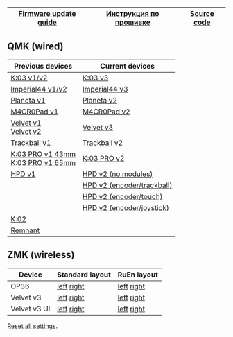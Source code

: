 | [Firmware update guide][01]  | [Инструкция по прошивке][02] | [Source code][03] |
| ---------------------------  | ---------------------------- | ----------------- |

[01]: https://journey.ergohaven.xyz/pages/docs/
[02]: https://journey.ergohaven.xyz/pages/docs/
[03]: https://github.com/ergohaven

## QMK (wired)
| Previous devices                                  | Current devices                  |
| ------------------------------------------------- | -------------------------------- |
| [K:03 v1/v2][05]                                  | [K:03 v3][19]                    |
| [Imperial44 v1/v2][06]                            | [Imperial44 v3][24]              |
| [Planeta v1][08]                                  | [Planeta v2][09]                 |
| [M4CR0Pad v1][10]                                 | [M4CR0Pad v2][11]                |
| [Velvet v1][13]</br>[Velvet v2][14]               | [Velvet v3][17]                  |
| [Trackball v1][15]                                | [Trackball v2][20]               |
| [K:03 PRO v1 43mm][16]</br>[K:03 PRO v1 65mm][18] | [K:03 PRO v2][25]                |
| [HPD v1][04]                                      | [HPD v2 (no modules)][21]        |
|                                                   | [HPD v2 (encoder/trackball)][22] |
|                                                   | [HPD v2 (encoder/touch)][23]     |
|                                                   | [HPD v2 (encoder/joystick)][26]  |
| [K:02][07]                                        |                                  |
| [Remnant][12]                                     |                                  |

[04]: https://github.com/ergohaven/vial-qmk/releases/download/3.8.6/3.8.6_hpd_v1.uf2
[05]: https://github.com/ergohaven/vial-qmk/releases/download/3.8.6/3.8.6_k03_v1_v2.uf2
[06]: https://github.com/ergohaven/vial-qmk/releases/download/3.8.6/3.8.6_imperial44_v1_v2.uf2
[07]: https://github.com/ergohaven/vial-qmk/releases/download/3.8.6/3.8.6_k02_v1.uf2
[08]: https://github.com/ergohaven/vial-qmk/releases/download/3.8.6/3.8.6_planeta_v1.uf2
[09]: https://github.com/ergohaven/vial-qmk/releases/download/3.8.6/3.8.6_planeta_v2.uf2
[10]: https://github.com/ergohaven/vial-qmk/releases/download/3.8.6/3.8.6_macropad_v1.uf2
[11]: https://github.com/ergohaven/vial-qmk/releases/download/3.8.6/3.8.6_macropad_v2.uf2
[12]: https://github.com/ergohaven/vial-qmk/releases/download/3.8.6/3.8.6_remnant_v1.uf2
[13]: https://github.com/ergohaven/vial-qmk/releases/download/3.8.6/3.8.6_velvet_v1.uf2
[14]: https://github.com/ergohaven/vial-qmk/releases/download/3.8.6/3.8.6_velvet_v2.uf2
[15]: https://github.com/ergohaven/vial-qmk/releases/download/3.8.6/3.8.6_trackball_v1.uf2
[16]: https://github.com/ergohaven/vial-qmk/releases/download/3.8.6/3.8.6_k03pro_43mm_v1.uf2
[17]: https://github.com/ergohaven/vial-qmk/releases/download/3.8.6/3.8.6_velvet_v3.uf2
[18]: https://github.com/ergohaven/vial-qmk/releases/download/3.8.6/3.8.6_k03pro_65mm_v1.uf2
[19]: https://github.com/ergohaven/vial-qmk/releases/download/3.8.6/3.8.6_k03_v3.uf2
[20]: https://github.com/ergohaven/vial-qmk/releases/download/3.8.6/3.8.6_trackball_v2.uf2
[21]: https://github.com/ergohaven/vial-qmk/releases/download/3.8.6/3.8.6_hpd_v2.uf2
[22]: https://github.com/ergohaven/vial-qmk/releases/download/3.8.6/3.8.6_hpd_v2_enc_ball.uf2
[23]: https://github.com/ergohaven/vial-qmk/releases/download/3.8.6/3.8.6_hpd_v2_enc_touch.uf2
[24]: https://github.com/ergohaven/vial-qmk/releases/download/3.8.6/3.8.6_imperial44_v3.uf2
[25]: https://github.com/ergohaven/vial-qmk/releases/download/3.8.6/3.8.6_k03pro_v2.uf2
[26]: https://github.com/ergohaven/vial-qmk/releases/download/3.8.6/3.8.6_hpd_v2_enc_joy.uf2

## ZMK (wireless)
| Device       | Standard layout        | RuEn layout            |
| ------------ | ---------------------- | ---------------------- |
| OP36         | [left][50] [right][52] | [left][51] [right][52] |
| Velvet v3    | [left][60] [right][62] | [left][61] [right][62] |
| Velvet v3 UI | [left][70] [right][71] | [left][70] [right][72] |

[Reset all settings][00].

[00]: https://github.com/ergohaven/ergohaven-zmk/releases/download/2025.06.26/settings_reset-ergohaven-zmk.uf2

[50]: https://github.com/ergohaven/ergohaven-zmk/releases/download/2025.06.26/op36_left-ergohaven-zmk.uf2
[51]: https://github.com/ergohaven/ergohaven-zmk/releases/download/2025.06.26/op36_left_ruen-ergohaven-zmk.uf2
[52]: https://github.com/ergohaven/ergohaven-zmk/releases/download/2025.06.26/op36_right-ergohaven-zmk.uf2

[60]: https://github.com/ergohaven/ergohaven-zmk/releases/download/2025.06.26/velvet_v3_left-ergohaven-zmk.uf2
[61]: https://github.com/ergohaven/ergohaven-zmk/releases/download/2025.06.26/velvet_v3_left_ruen-ergohaven-zmk.uf2
[62]: https://github.com/ergohaven/ergohaven-zmk/releases/download/2025.06.26/velvet_v3_right-ergohaven-zmk.uf2

[70]: https://github.com/ergohaven/ergohaven-zmk/releases/download/2025.06.26/velvet_v3_ui_left-ergohaven-zmk.uf2
[71]: https://github.com/ergohaven/ergohaven-zmk/releases/download/2025.06.26/velvet_v3_ui_right-ergohaven-zmk.uf2
[72]: https://github.com/ergohaven/ergohaven-zmk/releases/download/2025.06.26/velvet_v3_ui_right_ruen-ergohaven-zmk.uf2
